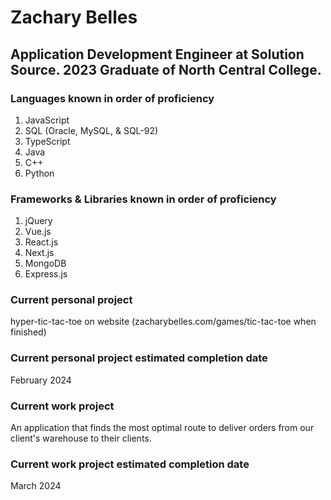 # Zachary Belles
## Application Development Engineer at Solution Source. 2023 Graduate of North Central College.

### Languages known in order of proficiency
1. JavaScript
2. SQL (Oracle, MySQL, & SQL-92)
3. TypeScript
4. Java
5. C++
7. Python

### Frameworks & Libraries known in order of proficiency
1. jQuery
2. Vue.js
3. React.js
4. Next.js
5. MongoDB
6. Express.js

### Current personal project
hyper-tic-tac-toe on website (zacharybelles.com/games/tic-tac-toe when finished)

### Current personal project estimated completion date
February 2024

### Current work project
An application that finds the most optimal route to deliver orders from our client's warehouse to their clients.

### Current work project estimated completion date
March 2024

<!---
zmbelles/zmbelles is a ✨ special ✨ repository because its `README.md` (this file) appears on your GitHub profile.
You can click the Preview link to take a look at your changes.
--->
